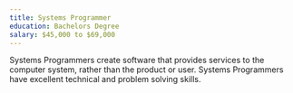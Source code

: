 ```yaml
---
title: Systems Programmer
education: Bachelors Degree
salary: $45,000 to $69,000
---
```

Systems Programmers create software that provides services to the computer system, rather than the product or user. Systems Programmers have excellent technical and problem solving skills.